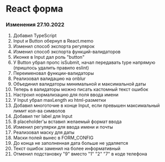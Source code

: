 # React форма

### Изменения 27.10.2022
1. Добавил TypeScript  
2. Input и Button обернул в React.memo  
3. Изменил способ экспорта регулярок  
4. Изменил способ экспорта функций-валидаторов  
5. Иконке в Input дал роль "button"  
6. У Button убрал пропс isSubmit, начал передавать type напрямую (пришлось удалить правило eslint)  
7. Переименовал функции-валидаторы  
8. Реализовал валидацию на onblur  
9. Объединил валидаторы минимальной и максимальной даты  
10. Теперь в валидаторы можно писать кастомный текст ошибок  
11. Настроил нормализацию для поля ввода имени  
12. У Input убрал maxLength из html-разметки  
13. Добавил многоточие в конце Input, если превышен максимальный лимит кол-ва символов  
14. Добавил тег label для Input  
15. В placeholder'ы вставил желаемый формат ввода  
16. Изменил регулярки для ввода имени и почты  
17. Реализовал маску для даты  
18. Маски полей вынес в FORM_CONFIG  
19. До конца не заполненная дата больше не удаляется  
20. Текст ошибок заменил на более информативный  
21. Отменил подстановку "9" вместо "1" "2" "7" в коде телефона  
